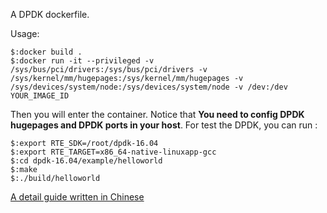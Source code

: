 A DPDK dockerfile.

Usage:
```
$:docker build .
$:docker run -it --privileged -v /sys/bus/pci/drivers:/sys/bus/pci/drivers -v /sys/kernel/mm/hugepages:/sys/kernel/mm/hugepages -v /sys/devices/system/node:/sys/devices/system/node -v /dev:/dev YOUR_IMAGE_ID
```
Then you will enter the container. Notice that **You need to config DPDK hugepages and DPDK ports in your host**.
For test the DPDK, you can run :
```shell
$:export RTE_SDK=/root/dpdk-16.04
$:export RTE_TARGET=x86_64-native-linuxapp-gcc
$:cd dpdk-16.04/example/helloworld
$:make
$:./build/helloworld
```

[A detail guide written in Chinese](http://blog.csdn.net/NachtZ/article/details/52832956)
